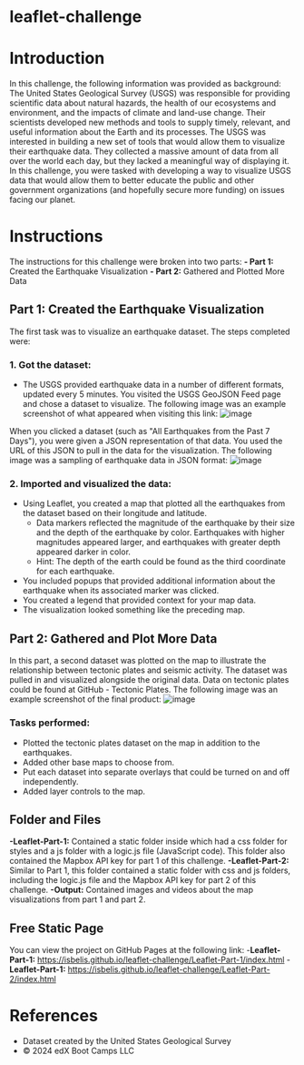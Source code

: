 # leaflet-challenge
# Introduction
In this challenge, the following information was provided as background: The United States Geological Survey (USGS) was responsible for providing scientific data about natural hazards, the health of our ecosystems and environment, and the impacts of climate and land-use change. Their scientists developed new methods and tools to supply timely, relevant, and useful information about the Earth and its processes.
The USGS was interested in building a new set of tools that would allow them to visualize their earthquake data. They collected a massive amount of data from all over the world each day, but they lacked a meaningful way of displaying it. In this challenge, you were tasked with developing a way to visualize USGS data that would allow them to better educate the public and other government organizations (and hopefully secure more funding) on issues facing our planet.
# Instructions
The instructions for this challenge were broken into two parts:
**- Part 1:** Created the Earthquake Visualization
**- Part 2:** Gathered and Plotted More Data
  
## Part 1: Created the Earthquake Visualization
The first task was to visualize an earthquake dataset. The steps completed were:
### 1. Got the dataset:
- The USGS provided earthquake data in a number of different formats, updated every 5 minutes. You visited the USGS GeoJSON Feed page and chose a dataset to visualize. The following image was an example screenshot of what appeared when visiting this link:
![image](https://github.com/user-attachments/assets/65f688bf-c98a-436b-b8db-0fbb2fae3628)


When you clicked a dataset (such as "All Earthquakes from the Past 7 Days"), you were given a JSON representation of that data. You used the URL of this JSON to pull in the data for the visualization. The following image was a sampling of earthquake data in JSON format:
![image](https://github.com/user-attachments/assets/7533470b-87f5-4a0b-9db7-9d023c270654)

 
### 2. Imported and visualized the data:
- Using Leaflet, you created a map that plotted all the earthquakes from the dataset based on their longitude and latitude.
    - Data markers reflected the magnitude of the earthquake by their size and the depth of the earthquake by color. Earthquakes with higher magnitudes appeared larger, and earthquakes with greater depth appeared darker in color.
    - Hint: The depth of the earth could be found as the third coordinate for each earthquake.
- You included popups that provided additional information about the earthquake when its associated marker was clicked.
- You created a legend that provided context for your map data.
- The visualization looked something like the preceding map.

## Part 2: Gathered and Plot More Data 
In this part, a second dataset was plotted on the map to illustrate the relationship between tectonic plates and seismic activity. The dataset was pulled in and visualized alongside the original data. Data on tectonic plates could be found at GitHub - Tectonic Plates.
The following image was an example screenshot of the final product:
![image](https://github.com/user-attachments/assets/147d2013-5598-45a0-a06e-02a90edb09c4)

### Tasks performed:
- Plotted the tectonic plates dataset on the map in addition to the earthquakes.
- Added other base maps to choose from.
- Put each dataset into separate overlays that could be turned on and off independently.
- Added layer controls to the map.

## Folder and Files
**-Leaflet-Part-1:** Contained a static folder inside which had a css folder for styles and a js folder with a logic.js file (JavaScript code). This folder also contained the Mapbox API key for part 1 of this challenge.
**-Leaflet-Part-2:** Similar to Part 1, this folder contained a static folder with css and js folders, including the logic.js file and the Mapbox API key for part 2 of this challenge.
**-Output:** Contained images and videos about the map visualizations from part 1 and part 2.
  
## Free Static Page
You can view the project on GitHub Pages at the following link:
-**Leaflet-Part-1:** https://isbelis.github.io/leaflet-challenge/Leaflet-Part-1/index.html
-**Leaflet-Part-1:** https://isbelis.github.io/leaflet-challenge/Leaflet-Part-2/index.html


# References
- Dataset created by the United States Geological Survey
- 	© 2024 edX Boot Camps LLC

